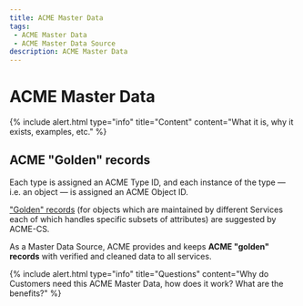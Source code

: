 ```yaml
---
title: ACME Master Data
tags: 
 - ACME Master Data
 - ACME Master Data Source
description: ACME Master Data
---
```


# ACME Master Data

{% include alert.html type="info" title="Content" content="What it is, why it exists, examples, etc." %}

## ACME "Golden" records

Each type is assigned an ACME Type ID, and each instance of the type — i.e. an object — is assigned an ACME Object ID.

["Golden" records](../../faq#golden-records) (for objects which are maintained by different Services each of which handles specific subsets of attributes) are suggested by ACME-CS.

As a Master Data Source, ACME provides and keeps **ACME "golden" records** with verified and cleaned data to all services.

{% include alert.html type="info" title="Questions" content="Why do Customers need this ACME Master Data, how does it work? What are the benefits?" %}